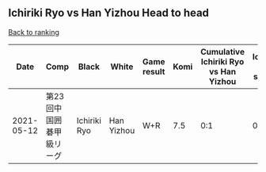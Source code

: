 ## Ichiriki Ryo vs Han Yizhou Head to head

[Back to ranking](../../index.md)




| **Date** | **Comp** | **Black** | **White** | **Game result** | **Komi** | **Cumulative Ichiriki Ryo vs Han Yizhou** | **Ichiriki Ryo streak** | **Han Yizhou streak** | 
| --- | --- | --- | --- | --- | --- | --- | --- | --- |
| 2021-05-12 | 第23回中国囲碁甲級リーグ  | Ichiriki Ryo | Han Yizhou | W+R | 7.5 | 0:1 | 0 | 1 |




